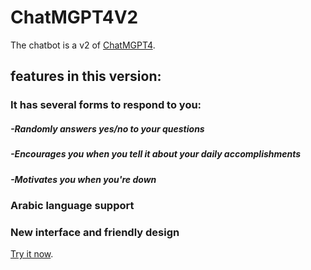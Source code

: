 # ChatMGPT4V2

The chatbot is a v2 of [ChatMGPT4](https://khaledtolba.github.io/ChatMGPT4/).

## features in this version:

### It has several forms to respond to you:
#####  -Randomly answers yes/no to your questions
#####  -Encourages you when you tell it about your daily accomplishments
#####  -Motivates you when you're down

### Arabic language support

### New interface and friendly design


[Try it now](https://khaledtolba.github.io/ChatMGPT4-V2/).
